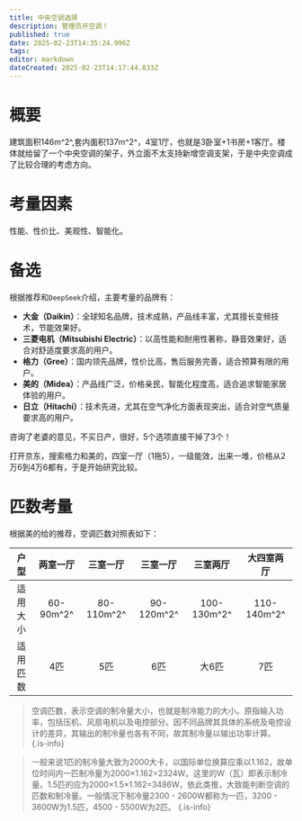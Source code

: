 ```yaml
---
title: 中央空调选择
description: 管理员开空调！
published: true
date: 2025-02-23T14:35:24.996Z
tags: 
editor: markdown
dateCreated: 2025-02-23T14:17:44.833Z
---
```


# 概要
建筑面积146m^2^,套内面积137m^2^，4室1厅，也就是3卧室+1书房+1客厅。楼体就给留了一个中央空调的架子，外立面不太支持新增空调支架，于是中央空调成了比较合理的考虑方向。

# 考量因素
性能、性价比、美观性、智能化。

# 备选
根据推荐和`DeepSeek`介绍，主要考量的品牌有：
- **大金（Daikin）**：全球知名品牌，技术成熟，产品线丰富，尤其擅长变频技术，节能效果好。
- **三菱电机（Mitsubishi Electric）**：以高性能和耐用性著称，静音效果好，适合对舒适度要求高的用户。
- **格力（Gree）**：国内领先品牌，性价比高，售后服务完善，适合预算有限的用户。
- **美的（Midea）**：产品线广泛，价格亲民，智能化程度高，适合追求智能家居体验的用户。
- **日立（Hitachi）**：技术先进，尤其在空气净化方面表现突出，适合对空气质量要求高的用户。

咨询了老婆的意见，不买日产，很好，5个选项直接干掉了3个！

打开京东，搜索格力和美的，四室一厅（1拖5），一级能效，出来一堆，价格从2万6到4万6都有，于是开始研究比较。

# 匹数考量
根据美的给的推荐，空调匹数对照表如下：

|户型|两室一厅|三室一厅|三室一厅|三室两厅|大四室两厅|
|:---:|:---:|:---:|:---:|:---:|:---:|
|适用大小|60-90m^2^|80-110m^2^|90-120m^2^|100-130m^2^|110-140m^2^|
|适用匹数|4匹|5匹|6匹|大6匹|7匹|

> 空调匹数，表示空调的制冷量大小，也就是制冷能力的大小。原指输入功率，包括压机、风扇电机以及电控部分。因不同品牌其具体的系统及电控设计的差异，其输出的制冷量也各有不同，故其制冷量以输出功率计算。
{.is-info}

> 一般来说1匹的制冷量大致为2000大卡，以国际单位换算应乘以1.162，故单位时间内一匹制冷量为2000×1.162=2324W。这里的W（瓦）即表示制冷量。1.5匹的应为2000×1.5×1.162=3486W，依此类推，大致能判断空调的匹数和制冷量。一般情况下制冷量2300 - 2600W都称为一匹，3200 - 3600W为1.5匹，4500 - 5500W为2匹。
{.is-info}

